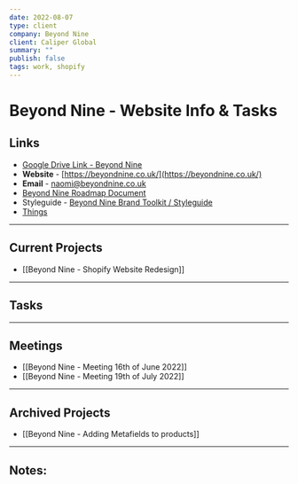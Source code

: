 ```yaml
---
date: 2022-08-07
type: client
company: Beyond Nine
client: Caliper Global
summary: ""
publish: false
tags: work, shopify
---
```


# Beyond Nine - Website Info & Tasks

## Links
-   [Google Drive Link - Beyond Nine](https://drive.google.com/drive/folders/1RDPEs3SaGf-9nNJC38B8cJs3huvmJLs6?usp=sharing)
-   **Website** - [https://beyondnine.co.uk/](https://beyondnine.co.uk/)
-   **Email** - [naomi@beyondnine.co.uk](https://mailto:naomi@beyondnine.co.uk)
-   [Beyond Nine Roadmap Document](https://docs.google.com/document/d/17i9Aq72Yj7JNgOAf_KtLU8M66mcKGSvLK5c2Ccn6w2E/edit?usp=sharing)
-   Styleguide - [Beyond Nine Brand Toolkit / Styleguide](https://drive.google.com/file/d/1-u5k7zi6fdnzDCIJR8VnSt4jnUNUtn2b/view?usp=sharing)
-   [Things](things:///show?id=7gX6jrP4NenpjXwtAu6Apa)

---

## Current Projects
-   [[Beyond Nine - Shopify Website Redesign]]


---

## Tasks


---

## Meetings
-   [[Beyond Nine - Meeting 16th of June 2022]]
-   [[Beyond Nine - Meeting 19th of July 2022]]


---

## Archived Projects
-   [[Beyond Nine - Adding Metafields to products]]


---

## Notes:

